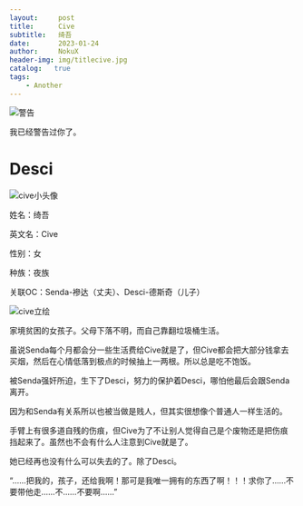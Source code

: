 ```yaml
---
layout:     post
title:      Cive
subtitle:   绮吾
date:       2023-01-24
author:     NokuX
header-img: img/titlecive.jpg
catalog:   true
tags:
    - Another
---
```


![警告]({{site.baseurl}}/img-post/bushi.png)

我已经警告过你了。

# Desci

![cive小头像]({{site.baseurl}}/img-post/cive.jpg)

姓名：绮吾

英文名：Cive

性别：女

种族：夜族

关联OC：Senda-襂达（丈夫）、Desci-德斯奇（儿子）

![cive立绘]({{site.baseurl}}/img-post/cive.png)

家境贫困的女孩子。父母下落不明，而自己靠翻垃圾桶生活。

虽说Senda每个月都会分一些生活费给Cive就是了，但Cive都会把大部分钱拿去买烟，然后在心情低落到极点的时候抽上一两根。所以总是吃不饱饭。

被Senda强奸所迫，生下了Desci，努力的保护着Desci，哪怕他最后会跟Senda离开。

因为和Senda有关系所以也被当做是贱人，但其实很想像个普通人一样生活的。

手臂上有很多道自残的伤痕，但Cive为了不让别人觉得自己是个废物还是把伤痕挡起来了。虽然也不会有什么人注意到Cive就是了。

她已经再也没有什么可以失去的了。除了Desci。

“……把我的，孩子，还给我啊！那可是我唯一拥有的东西了啊！！！求你了……不要带他走……不……不要啊……”
